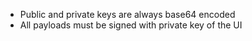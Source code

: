 - Public and private keys are always base64 encoded
- All payloads must be signed with private key of the UI
